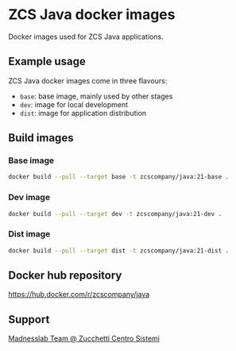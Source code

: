 # ZCS Java docker images

Docker images used for ZCS Java applications.

## Example usage

ZCS Java docker images come in three flavours:
- `base`: base image, mainly used by other stages
- `dev`: image for local development
- `dist`: image for application distribution


## Build images

### Base image

```bash
docker build --pull --target base -t zcscompany/java:21-base .
```

### Dev image

```bash
docker build --pull --target dev -t zcscompany/java:21-dev .
```

### Dist image

```bash
docker build --pull --target dist -t zcscompany/java:21-dist .
```

## Docker hub repository

https://hub.docker.com/r/zcscompany/java


## Support

[Madnesslab Team @ Zucchetti Centro Sistemi](mailto:madnesslab@zcscompany.com)

